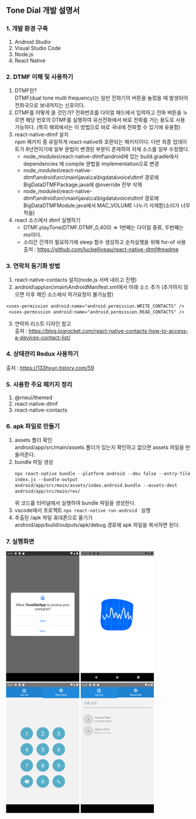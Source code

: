 ## Tone Dial 개발 설명서  
   
### 1. 개발 환경 구축
   1) Android Studio
   2) Visual Studio Code
   3) Node.js
   4) React Native

### 2. DTMF 이해 및 사용하기
   1) DTMF란?  
      DTMF(dual tone multi frequency)는 일반 전화기의 버튼을 눌렀을 때 발생되어 전화국으로 보내어지는 신호이다.
   2) DTMF를 어떻게 쓸 것인가?
      전화번호를 다이얼 패드에서 입력하고 전화 버튼을 누르면 해당 번호의 DTMF를 실행하여 유선전화에서 바로 전화를 거는 용도로 사용 가능하다. (특히 해외에서는 이 방법으로 바로 국내에 전화할 수 있기에 유용함)  
   3) react-native-dtmf 설치  
      npm 패키지 중 유일하게 react-native와 호환되는 패키지이다. 다만 최종 업데이트가 8년전이기에 일부 문법이 변경된 부분이 존재하여 자체 소스를 일부 수정했다.  
      - node_modules\react-native-dtmf\android에 있는 build.gradle에서 dependencies 에 compile 문법을 implementation으로 변경  
      - node_modules\react-native-dtmf\android\src\main\java\ca\bigdata\voice\dtmf 경로에 BigDataDTMFPackage.java에 @override 전부 삭제  
      - node_modules\react-native-dtmf\android\src\main\java\ca\bigdata\voice\dtmf 경로에 BigDataDTMFModule.java에서 MAC_VOLUME 나누기 삭제함(소리가 너무 작음)
   4) react 소스에서 dtmf 실행하기  
      - DTMF.playTone(DTMF.DTMF_0,400) => 1번째는 다이얼 종류, 두번째는 ms이다.  
      - 소리간 간격이 필요하기에 sleep 함수 생성하고 순차실행을 위해 for-of 사용
      출처 : https://github.com/lucbelliveau/react-native-dtmf#readme

### 3. 연락처 동기화 방법  
   1) react-native-contacts 설치(node.js 서버 내리고 진행)
   2) android\app\src\main\AndroidManifest.xml에서 아래 소스 추가 (추가하지 않으면 이후 메인 소스에서 허가요청이 불가능함)
   ```
   <uses-permission android:name="android.permission.WRITE_CONTACTS" />
    <uses-permission android:name="android.permission.READ_CONTACTS" />
   ```  
   3) 연락처 리스트 디자인 참고  
   출처 : https://blog.logrocket.com/react-native-contacts-how-to-access-a-devices-contact-list/

### 4. 상태관리 Redux 사용하기  
   출처 : https://133hyun.tistory.com/59

### 5. 사용한 주요 패키지 정리
   1) @rneui/themed
   2) react-native-dtmf 
   3) react-native-contacts

### 6. apk 파일로 만들기
   1) assets 폴더 확인  
      android/app/src/main/assets 폴더가 있는지 확인하고 없으면 assets 파일을 만들어준다.  
   2) bundle 파일 생성  
      ```
      npx react-native bundle --platform android --dev false --entry-file index.js --bundle-output android/app/src/main/assets/index.android.bundle --assets-dest android/app/src/main/res/
      ```
      위 코드를 터미널에서 실행하여 bundle 파일을 생성한다.
   3) vscode에서 프로젝트 ```npx react-native run-android ``` 실행
   4) 추출된 /apk 파일 휴대폰으로 옮기기  
      android/app/build/outputs/apk/debug 경로에 apk 파일을 복사하면 된다.  

### 7. 실행화면
<img src="./Image/AllowPage.png" width="200"> 
<img src="./Image/LoadingPage.png" width="200"> 
<img src="./Image/DialPage.png" width="200"> 
<img src="./Image/ContactPage.png" width="200">
